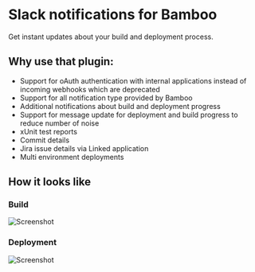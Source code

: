 # Slack notifications for Bamboo

Get instant updates about your build and deployment process.

## Why use that plugin:
- Support for oAuth authentication with internal applications instead of incoming webhooks which are deprecated
- Support for all notification type provided by Bamboo
- Additional notifications about build and deployment progress
- Support for message update for deployment and build progress to reduce number of noise
- xUnit test reports 
- Commit details
- Jira issue details via Linked application 
- Multi environment deployments

## How it looks like

### Build
![Screenshot](https://github.com/redfox-tools/bamboo-slack-notifications/raw/master/src/main/resources/images/preview/build_preview.gif)

### Deployment
![Screenshot](https://github.com/redfox-tools/bamboo-slack-notifications/raw/master/src/main/resources/images/preview/deployment_preview.gif)
